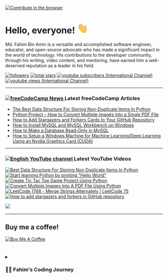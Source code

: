 [![Contribute in the browser](https://gitpod.io/button/open-in-gitpod.svg)](https://gitpod.io/#https://github.com/FahimFBA/FahimFBA)

# Hello, everyone! <img src="./img/wave.gif" width="35px" height= "35px">

Md. Fahim Bin Amin is a versatile and accomplished software engineer, educator, and open-source advocate who has made a significant impact in the world of technology. His contributions to the developer community, through his writing, video content, and mentoring, have earned him a well-deserved reputation as a leader in his field.


   <p align="left">
         <a href="https://github.com/FahimFBA?tab=followers">
         <img alt="followers" title="Follow me on Github" src="https://custom-icon-badges.demolab.com/github/followers/FahimFBA?color=236ad3&labelColor=1155ba&style=for-the-badge&logo=person-add&label=Follow&logoColor=white"/></a>
      <a href="https://github.com/FahimFBA?tab=repositories&sort=stargazers">
         <img alt="total stars" title="Total stars on GitHub" src="https://custom-icon-badges.demolab.com/github/stars/FahimFBA?color=55960c&style=for-the-badge&labelColor=488207&logo=star"/></a>
      <a href="https://www.youtube.com/@FahimAmin?sub_confirmation=1">
         <img alt="youtube subscribers (International Channel)" title="Subscribe to my YouTube channel" src="https://custom-icon-badges.demolab.com/youtube/channel/subscribers/UCG97GCUifMS2Vm28tgXQi0Q?color=%23E05D44&label=SUBSCRIBE&logo=video&logoColor=white&style=for-the-badge&labelColor=CE4630"/></a> 
      <a href="https://www.youtube.com/@FahimAmin">
         <img alt="youtube views (International Channel)" title="YouTube views" src="https://custom-icon-badges.demolab.com/youtube/channel/views/UCG97GCUifMS2Vm28tgXQi0Q?color=%23E1AD0E&logo=eye&logoColor=white&style=for-the-badge&labelColor=C79600"/></a> 
   </p>

---
### <a href="https://www.freecodecamp.org/news/author/fahimbinamin/"><img src="https://github.com/selenium-cucumber/selenium-cucumber-java/assets/64195132/1554283d-c054-47ef-bbf0-d31bf367dba7" title="freeCodeCamp Article" alt="freeCodeCamp News" width="35"/> </a>Latest freeCodeCamp Articles
* [The Best Data Structure For Storing Non-Duplicate Items In Python](https://www.freecodecamp.org/news/the-best-data-structure-for-storing-non-duplicate-items-in-python/)
* [Python Project – How to Convert Multiple Images into a Single PDF File](https://www.freecodecamp.org/news/convert-multiple-images-into-a-single-pdf-file-with-python/)
* [How to Add Stargazers and Forkers Cards to Your GitHub Repository](https://www.freecodecamp.org/news/how-to-add-stargzers-and-forkers-to-your-github-repository/)
* [How to Install MySQL and MySQL Workbench on Windows](https://www.freecodecamp.org/news/how-to-install-mysql-workbench-on-windows/)
* [How to Make a Database Read-Only in MySQL](https://www.freecodecamp.org/news/how-to-make-a-database-read-only-in-mysql/)
* [How to Setup a Windows Machine for Machine Learning/Deep Learning Using an Nvidia Graphics Card (CUDA)](https://www.freecodecamp.org/news/how-to-setup-windows-machine-for-ml-dl-using-nvidia-graphics-card-cuda/)
---

### <a href="https://www.youtube.com/@FahimAmin?sub_confirmation=1"><img src="https://cdn.worldvectorlogo.com/logos/youtube-icon.svg" title="English YouTube channel" alt="English YouTube channel" width="30"/> </a>Latest YouTube Videos

<!-- BEGIN YOUTUBE-CARDS -->
[![Best Data Structure For Storing Non Duplicate Items In Python](https://ytcards.demolab.com/?id=3IKzhY5jlKk&title=Best+Data+Structure+For+Storing+Non+Duplicate+Items+In+Python&lang=en&timestamp=1691005598&background_color=%230d1117&title_color=%23ffffff&stats_color=%23dedede&width=250&border_radius=5&duration=478 "Best Data Structure For Storing Non Duplicate Items In Python")](https://www.youtube.com/watch?v=3IKzhY5jlKk)
[![Start learning Python by printing "Hello World"](https://ytcards.demolab.com/?id=Glxx-fw6xcQ&title=Start+learning+Python+by+printing+%22Hello+World%22&lang=en&timestamp=1690558209&background_color=%230d1117&title_color=%23ffffff&stats_color=%23dedede&width=250&border_radius=5&duration=331 "Start learning Python by printing \"Hello World\"")](https://www.youtube.com/watch?v=Glxx-fw6xcQ)
[![Create Tic Tac Toe Game Project Using Python](https://ytcards.demolab.com/?id=CLEcsgTZVsA&title=Create+Tic+Tac+Toe+Game+Project+Using+Python&lang=en&timestamp=1690430991&background_color=%230d1117&title_color=%23ffffff&stats_color=%23dedede&width=250&border_radius=5&duration=1987 "Create Tic Tac Toe Game Project Using Python")](https://www.youtube.com/watch?v=CLEcsgTZVsA)
[![Convert Multiple Images Into A PDF File Using Python](https://ytcards.demolab.com/?id=zBZhfzgahsk&title=Convert+Multiple+Images+Into+A+PDF+File+Using+Python&lang=en&timestamp=1689692411&background_color=%230d1117&title_color=%23ffffff&stats_color=%23dedede&width=250&border_radius=5&duration=895 "Convert Multiple Images Into A PDF File Using Python")](https://www.youtube.com/watch?v=zBZhfzgahsk)
[![LeetCode 1768 - Merge Strings Alternately | LeetCode 75](https://ytcards.demolab.com/?id=-0yIVc6q-Ew&title=LeetCode+1768+-+Merge+Strings+Alternately+%7C+LeetCode+75&lang=en&timestamp=1689601020&background_color=%230d1117&title_color=%23ffffff&stats_color=%23dedede&width=250&border_radius=5&duration=650 "LeetCode 1768 - Merge Strings Alternately | LeetCode 75")](https://www.youtube.com/watch?v=-0yIVc6q-Ew)
[![How to add stargazers and forkers in GitHub repository](https://ytcards.demolab.com/?id=9w2c6f-_ies&title=How+to+add+stargazers+and+forkers+in+GitHub+repository&lang=en&timestamp=1689420440&background_color=%230d1117&title_color=%23ffffff&stats_color=%23dedede&width=250&border_radius=5&duration=352 "How to add stargazers and forkers in GitHub repository")](https://www.youtube.com/watch?v=9w2c6f-_ies)
<!-- END YOUTUBE-CARDS -->

[<img src="https://custom-icon-badges.demolab.com/badge/-Subscribe%20For%20More-red?style=for-the-badge&logo=video&logoColor=white"/>](https://www.youtube.com/@FahimAmin?sub_confirmation=1)

<hr>

## Buy me a coffee!

<a href="https://www.buymeacoffee.com/fahimbinamin" target="_blank"><img src="https://cdn.buymeacoffee.com/buttons/v2/default-green.png" alt="Buy Me A Coffee" style="height: 60px !important;width: 217px !important;" ></a>

#

<details>
 <summary><h3>👨‍💻 Fahim's Coding Journey</h3></summary>

It's **Md. Fahim Bin Amin**, author [@freeCodeCamp](https://www.freecodecamp.org/news/author/fahimbinamin/), open-source contributor. I am also a contributor to [Microsoft](https://www.microsoft.com/en-us/) Research Investigation to OSS. Currently, I am working actively on the official [freeCodeCamp](https://www.freecodecamp.org/) Bengali team as a volunteer {🎉 I am the 3rd Bangladeshi and the first and the only student from my university, [United International University](https://www.uiu.ac.bd/), who got this opportunity to work with the official team of freeCodeCamp 😋}.

Basically, I like to work with Python, Java, C, C++, Markdown and so on. You can check my **blog site** [here](https://blog.fahimbinamin.com/).

I like to teach others about programming and technical stuff. I have [a Brand YouTube channel](https://www.youtube.com/@FahimAmin) where I teach programming and technical stuff regularly.

I also write articles frequently on various well-known platforms. Among those, [freeCodeCamp English](https://www.freecodecamp.org/news/author/fahimbinamin/), [freeCodeCamp Bengali](https://www.freecodecamp.org/bengali/news/author/fahimbinamin/), [Dev.to](https://dev.to/fahimfba) and [Hashnode](https://hashnode.com/@FahimFBA) are my most favourite platforms. 😊

[website]: https://fahimbinamin.com/
[youtube]: https://www.youtube.com/@FahimAmin

</summary>
</details>

